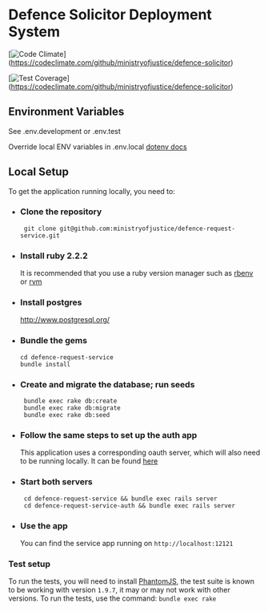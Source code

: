 # Defence Solicitor Deployment System

[![Code Climate](https://codeclimate.com/github/ministryofjustice/defence-solicitor/badges/gpa.svg)] (https://codeclimate.com/github/ministryofjustice/defence-solicitor)

[![Test Coverage](https://codeclimate.com/github/ministryofjustice/defence-solicitor/badges/coverage.svg)] (https://codeclimate.com/github/ministryofjustice/defence-solicitor)

## Environment Variables
See .env.development or .env.test

Override local ENV variables in .env.local [dotenv docs](https://github.com/bkeepers/dotenv#multiple-rails-environments)

## Local Setup

To get the application running locally, you need to:

 * ### Clone the repository
 	``` git clone git@github.com:ministryofjustice/defence-request-service.git```

 * ### Install ruby 2.2.2
 	It is recommended that you use a ruby version manager such as [rbenv](http://rbenv.org/) or [rvm](https://rvm.io/)

 * ### Install postgres
 	http://www.postgresql.org/

 * ### Bundle the gems
       cd defence-request-service
       bundle install

 * ### Create and migrate the database; run seeds

 		bundle exec rake db:create
 		bundle exec rake db:migrate
 		bundle exec rake db:seed

 * ### Follow the same steps to set up the auth app

 	This application uses a corresponding oauth server, which will also need to be running locally. It can be found [here](https://github.com/ministryofjustice/defence-request-service-auth)

 * ### Start both servers

 		cd defence-request-service && bundle exec rails server
 		cd defence-request-service-auth && bundle exec rails server

 * ### Use the app

 	You can find the service app running on `http://localhost:12121`

### Test setup

To run the tests, you will need to install [PhantomJS](http://phantomjs.org/), the test suite is known to be working with version `1.9.7`, it may or may not work with other versions. To run the tests, use the command: ```bundle exec rake```


